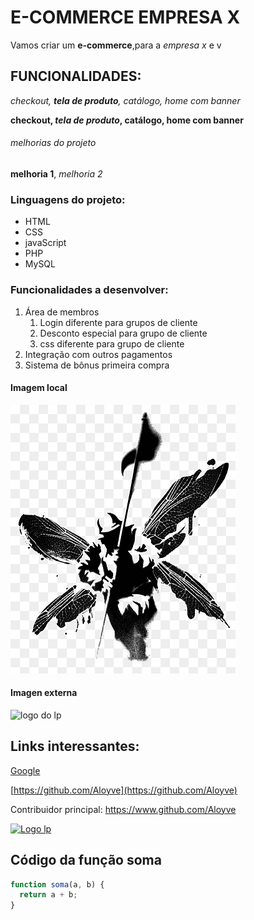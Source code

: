 # E-COMMERCE EMPRESA X

Vamos criar um **e-commerce**,para a _empresa x_ e v

## FUNCIONALIDADES:

_checkout, **tela de produto**, catálogo, home com banner_

**checkout, _tela de produto_, catálogo, home com banner**

###### melhorias do projeto

**melhoria 1**, _melhoria 2_

### Linguagens do projeto:

- HTML
- CSS
- javaScript
- PHP
- MySQL

### Funcionalidades a desenvolver:

1. Área de membros
   1. Login diferente para grupos de cliente
   2. Desconto especial para grupo de cliente
   3. css diferente para grupo de cliente
2. Integração com outros pagamentos
3. Sistema de bônus primeira compra

#### Imagem local

![logo do lp](img/lp.png)

#### Imagen externa

![logo do lp](https://logodix.com/logo/411028.png)

## Links interessantes:

[Google](https://www.google.com)

[https://github.com/Aloyve](https://github.com/Aloyve)

Contribuidor principal: https://www.github.com/Aloyve

[![Logo lp](https://logodix.com/logo/411028.png)](https://www.github.com/Aloyve)

## Código da função soma

```javascript
function soma(a, b) {
  return a + b;
}
```
